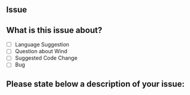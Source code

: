 ## Issue

What is this issue about?
--------------------------------------------------

- [ ] Language Suggestion
- [ ] Question about Wind
- [ ] Suggested Code Change
- [ ] Bug

Please state below a description of your issue:
----------------------------------------------------
